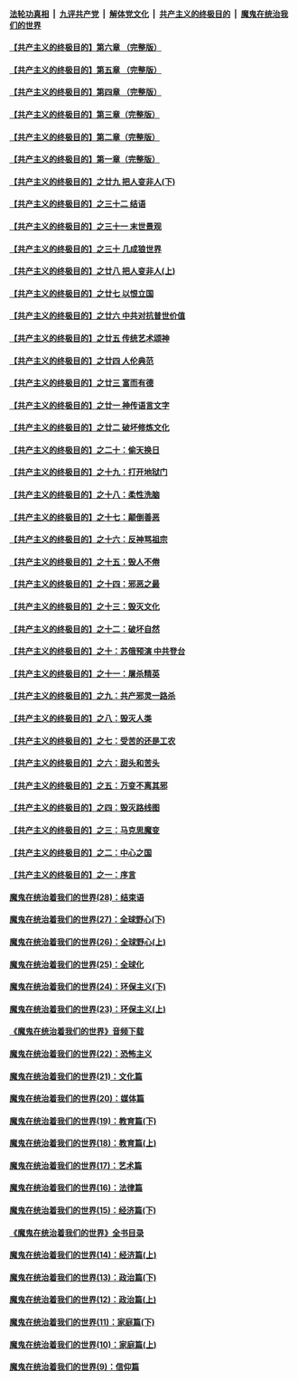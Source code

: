 

####  [法轮功真相](../../../../basic/blob/master/README.md?t=06242202) &nbsp;|&nbsp; [九评共产党](../../../../9ping.md/blob/master/README.md?t=06242202) &nbsp;|&nbsp; [解体党文化](../../../../jtdwh.md/blob/master/README.md?t=06242202)  &nbsp;|&nbsp; [共产主义的终极目的](../../../../gczydzjmd.md/blob/master/README.md?t=06242202) &nbsp;|&nbsp; [魔鬼在统治我们的世界](../../../../mgztzwmdsj.md/blob/master/README.md?t=06242202) 

#### [【共产主义的终极目的】第六章 （完整版）](../pages/nsc422/n11428913.md?t=06242202) 

#### [【共产主义的终极目的】第五章 （完整版）](../pages/nsc422/n11428912.md?t=06242202) 

#### [【共产主义的终极目的】第四章 （完整版）](../pages/nsc422/n11428907.md?t=06242202) 

#### [【共产主义的终极目的】第三章（完整版）](../pages/nsc422/n11428848.md?t=06242202) 

#### [【共产主义的终极目的】第二章（完整版）](../pages/nsc422/n11428831.md?t=06242202) 

#### [【共产主义的终极目的】第一章（完整版）](../pages/nsc422/n11417651.md?t=06242202) 

#### [【共产主义的终极目的】之廿九 把人变非人(下)](../pages/nsc422/n11344140.md?t=06242202) 

#### [【共产主义的终极目的】之三十二 结语](../pages/nsc422/n11360535.md?t=06242202) 

#### [【共产主义的终极目的】之三十一 末世景观](../pages/nsc422/n11351129.md?t=06242202) 

#### [【共产主义的终极目的】之三十 几成狼世界](../pages/nsc422/n11348280.md?t=06242202) 

#### [【共产主义的终极目的】之廿八 把人变非人(上)](../pages/nsc422/n11340492.md?t=06242202) 

#### [【共产主义的终极目的】之廿七 以恨立国](../pages/nsc422/n11336944.md?t=06242202) 

#### [【共产主义的终极目的】之廿六 中共对抗普世价值](../pages/nsc422/n11324785.md?t=06242202) 

#### [【共产主义的终极目的】之廿五 传统艺术颂神](../pages/nsc422/n11296396.md?t=06242202) 

#### [【共产主义的终极目的】之廿四 人伦典范](../pages/nsc422/n11296397.md?t=06242202) 

#### [【共产主义的终极目的】之廿三 富而有德](../pages/nsc422/n11283598.md?t=06242202) 

#### [【共产主义的终极目的】之廿一 神传语言文字](../pages/nsc422/n11263265.md?t=06242202) 

#### [【共产主义的终极目的】之廿二 破坏修炼文化](../pages/nsc422/n11245728.md?t=06242202) 

#### [【共产主义的终极目的】之二十：偷天换日](../pages/nsc422/n11238846.md?t=06242202) 

#### [【共产主义的终极目的】之十九：打开地狱门](../pages/nsc422/n11206376.md?t=06242202) 

#### [【共产主义的终极目的】之十八：柔性洗脑](../pages/nsc422/n11199994.md?t=06242202) 

#### [【共产主义的终极目的】之十七：颠倒善恶](../pages/nsc422/n11179782.md?t=06242202) 

#### [【共产主义的终极目的】之十六：反神骂祖宗](../pages/nsc422/n11166798.md?t=06242202) 

#### [【共产主义的终极目的】之十五：毁人不倦](../pages/nsc422/n11166792.md?t=06242202) 

#### [【共产主义的终极目的】之十四：邪恶之最](../pages/nsc422/n11150249.md?t=06242202) 

#### [【共产主义的终极目的】之十三：毁灭文化](../pages/nsc422/n11135227.md?t=06242202) 

#### [【共产主义的终极目的】之十二：破坏自然](../pages/nsc422/n11135214.md?t=06242202) 

#### [【共产主义的终极目的】之十：苏俄预演 中共登台](../pages/nsc422/n11118424.md?t=06242202) 

#### [【共产主义的终极目的】之十一：屠杀精英](../pages/nsc422/n11118442.md?t=06242202) 

#### [【共产主义的终极目的】之九：共产邪灵一路杀](../pages/nsc422/n11114139.md?t=06242202) 

#### [【共产主义的终极目的】之八：毁灭人类](../pages/nsc422/n11108503.md?t=06242202) 

#### [【共产主义的终极目的】之七：受苦的还是工农](../pages/nsc422/n11101809.md?t=06242202) 

#### [【共产主义的终极目的】之六：甜头和苦头](../pages/nsc422/n11096971.md?t=06242202) 

#### [【共产主义的终极目的】之五：万变不离其邪](../pages/nsc422/n11091285.md?t=06242202) 

#### [【共产主义的终极目的】之四：毁灭路线图](../pages/nsc422/n11086284.md?t=06242202) 

#### [【共产主义的终极目的】之三：马克思魔变](../pages/nsc422/n11061941.md?t=06242202) 

#### [【共产主义的终极目的】之二：中心之国](../pages/nsc422/n11047728.md?t=06242202) 

#### [【共产主义的终极目的】之一：序言](../pages/nsc422/n11086077.md?t=06242202) 

#### [魔鬼在统治着我们的世界(28)：结束语](../pages/nsc422/n10936246.md?t=06242202) 

#### [魔鬼在统治着我们的世界(27)：全球野心(下)](../pages/nsc422/n10928319.md?t=06242202) 

#### [魔鬼在统治着我们的世界(26)：全球野心(上)](../pages/nsc422/n10900318.md?t=06242202) 

#### [魔鬼在统治着我们的世界(25)：全球化](../pages/nsc422/n10788205.md?t=06242202) 

#### [魔鬼在统治着我们的世界(24)：环保主义(下)](../pages/nsc422/n10695307.md?t=06242202) 

#### [魔鬼在统治着我们的世界(23)：环保主义(上)](../pages/nsc422/n10688613.md?t=06242202) 

#### [《魔鬼在统治着我们的世界》音频下载](../pages/nsc422/n10635553.md?t=06242202) 

#### [魔鬼在统治着我们的世界(22)：恐怖主义](../pages/nsc422/n10614727.md?t=06242202) 

#### [魔鬼在统治着我们的世界(21)：文化篇](../pages/nsc422/n10597706.md?t=06242202) 

#### [魔鬼在统治着我们的世界(20)：媒体篇](../pages/nsc422/n10586579.md?t=06242202) 

#### [魔鬼在统治着我们的世界(19)：教育篇(下)](../pages/nsc422/n10564808.md?t=06242202) 

#### [魔鬼在统治着我们的世界(18)：教育篇(上)](../pages/nsc422/n10526970.md?t=06242202) 

#### [魔鬼在统治着我们的世界(17)：艺术篇](../pages/nsc422/n10499093.md?t=06242202) 

#### [魔鬼在统治着我们的世界(16)：法律篇](../pages/nsc422/n10485969.md?t=06242202) 

#### [魔鬼在统治着我们的世界(15)：经济篇(下)](../pages/nsc422/n10469975.md?t=06242202) 

#### [《魔鬼在统治着我们的世界》全书目录](../pages/nsc422/n10464261.md?t=06242202) 

#### [魔鬼在统治着我们的世界(14)：经济篇(上)](../pages/nsc422/n10457370.md?t=06242202) 

#### [魔鬼在统治着我们的世界(13)：政治篇(下)](../pages/nsc422/n10448270.md?t=06242202) 

#### [魔鬼在统治着我们的世界(12)：政治篇(上)](../pages/nsc422/n10444576.md?t=06242202) 

#### [魔鬼在统治着我们的世界(11)：家庭篇(下)](../pages/nsc422/n10440961.md?t=06242202) 

#### [魔鬼在统治着我们的世界(10)：家庭篇(上)](../pages/nsc422/n10435448.md?t=06242202) 

#### [魔鬼在统治着我们的世界(9)：信仰篇](../pages/nsc422/n10432159.md?t=06242202) 

